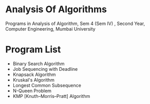 # Analysis Of Algorithms
Programs in Analysis of Algorithm, Sem 4 (Sem IV) , Second Year, Computer Engineering, Mumbai University

# Program List
- Binary Search Algorithm
- Job Sequencing with Deadline
- Knapsack Algorithm
- Kruskal's Algorithm
- Longest Common Subsequence
- N-Queen Problem
- KMP [Knuth–Morris–Pratt] Algorithm
